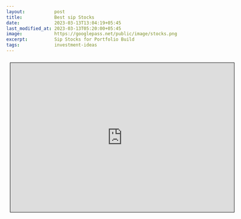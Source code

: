 ```yaml
---
layout:           post
title:            Best sip Stocks
date:             2023-03-13T13:04:19+05:45
last_modified_at: 2023-03-13T05:20:00+05:45
image:            https://googlepass.net/public/image/stocks.png
excerpt:          Sip Stocks for Portfolio Build
tags:             investment-ideas
---
```




<iframe src="https://docs.google.com/spreadsheets/d/e/2PACX-1vQ1_cvnKs-teq4hboI4XBe5dtjXJ9airf4kC9A1DQtf2wTIZynb1zfhSto0neLEaA/pubhtml?gid=1396465298&single=true&amp;widget=true&amp;headers=false" scrolling="yes" style="border: 1px solid black; position: relative; margin-left: 10px; margin-top: 10px; width: 600px; height: 400px; ">
</iframe>
